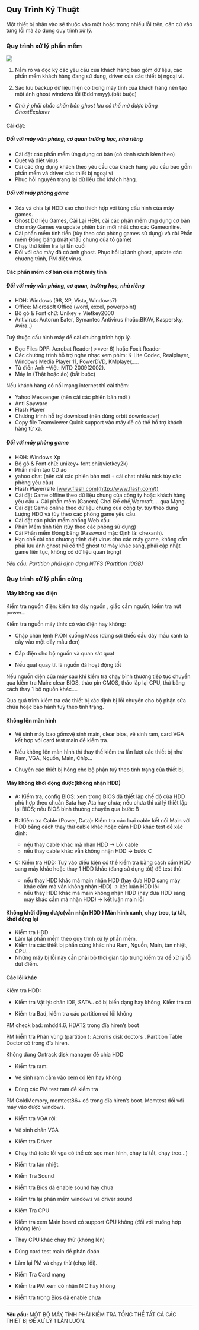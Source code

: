 ## Quy Trình Kỹ Thuật

Một thiết bị nhận vào sẽ thuộc vào một hoặc trong nhiều lỗi trên, căn cứ
vào từng lỗi mà áp dụng quy trình xử lý.

### Quy trình xử lý phần mềm 

![](media/image2.jpeg)

1. Nắm rõ và đọc kỹ các yêu cầu của khách hàng bao gồm dữ liệu, các
phần mềm khách hàng đang sử dụng, driver của các thiết bị ngoại vi.

2. Sao lưu backup dữ liệu hiện có trong máy tính của khách hàng nên tạo
một ảnh ghost windows lỗi (Eddmmyy).(bắt buộc)

- *Chú ý phải chắc chắn bản ghost lưu có thể mở được bằng GhostExplorer*

#### Cài đặt:

##### Đối với máy văn phòng, cơ quan trường học, nhà riêng

- Cài đặt các phần mềm ứng dụng cơ bản (có danh sách kèm theo)
- Quét và diệt virus
- Cài các ứng dụng khách theo yêu cầu của khách hàng yêu cầu bao gồm
phần mềm và driver các thiết bị ngoại vi
- Phục hồi nguyên trạng lại dữ liệu cho khách hàng.

##### Đối với máy phòng game

- Xóa và chia lại HDD sao cho thích hợp với từng cấu hình của
máy games.
- Ghost Dữ liệu Games, Cài Lại HĐH, cài các phần mềm ứng dụng cơ bản
cho máy Games và update phiên bản mới nhất cho các Gameonline.
- Cài phần mềm tính tiền (tùy theo các phòng games sử dụng) và cài
Phần mềm Đóng băng (mật khẩu chung của tổ game)
- Chạy thử kiểm tra lại lần cuối
- Đối với các máy đã có ảnh ghost. Phục hồi lại ảnh ghost, update các chương trình, PM diệt virus.

#### Các phần mềm cơ bản của một máy tính

##### Đối với máy văn phòng, cơ quan, trường học, nhà riêng

- HDH: Windows (98, XP, Vista, Windows7)
- Office: Microsoft Office (word, excel, powerpoint)
- Bộ gõ & Font chữ: Unikey + Vietkey2000
- Antivirus: Autorun Eater, Symantec Antivirus (hoặc:BKAV,
Kaspersky, Avira..)

Tuỳ thuộc cấu hình máy để cài chương trình hợp lý.

- Đọc Files DPF: Acrobat Reader( &gt;=ver 6) hoặc Foxit Reader
- Các chương trình hỗ trợ nghe nhạc xem phim: K-Lite Codec,
Realplayer, Windows Media Player 11, PowerDVD, KMplayer,….
- Từ điển Anh –Việt: MTD 2009(2002).
- Máy In (Thật hoặc ảo) (bắt buộc)

Nếu khách hàng có nối mạng internet thì cài thêm:

- Yahoo!Messenger (nên cài các phiên bản mới )
- Anti Spyware
- Flash Player
- Chương trình hỗ trợ download (nên dùng orbit downloader)
- Copy file Teamviewer Quick support vào máy để có thể hỗ trợ khách
hàng từ xa.

##### Đối với máy phòng game

- HĐH: Windows Xp
- Bộ gõ & Font chữ: unikey+ font chữ(vietkey2k)
- Phần mềm tạo CD ảo
- yahoo chat (nên cài các phiên bản mới + cài chat nhiều nick tùy các
phòng yêu cầu)
- Flash Player(site [www.flash.com](http://www.flash.com/))
- Cài đặt Game offline theo dữ liệu chung của công ty hoặc khách hàng
yêu cầu + Cài phần mềm (Ganera) Chơi Đế chế,Warcraft.... qua Mạng.
- Cài đặt Game online theo dữ liệu chung của công ty, tùy theo dung
Lượng HDD và tùy theo các phòng game yêu cầu.
- Cài đặt các phần mềm chống Web xấu
- Phần Mềm tính tiền (tùy theo các phòng sử dụng)
- Cài Phần mềm Đóng băng (Password mặc Định là: chexanh).
- Hạn chế cài các chương trình diệt virus cho các máy game, không cần
phải lưu ảnh ghost (vì có thể ghost từ máy khác sang, phải cập nhật
game liên tục, không có dữ liệu quan trọng)

*Yêu cầu: Partition phải định dạng NTFS (Partition 10GB)*

### Quy trình xử lý phần cứng

#### Máy không vào điện

Kiểm tra nguồn điện: kiểm tra dây nguồn , giắc cắm nguồn, kiểm tra nút
power…

Kiểm tra nguồn máy tính: có vào điện hay không:

- Chập chân lệnh P.ON xuống Mass (dùng sợi thiếc đấu dây mầu xanh lá
cây vào một dây mầu đen)

- Cấp điện cho bộ nguồn và quan sát quạt

- Nếu quạt quay tít là nguồn đã hoạt động tốt

Nếu nguồn điện của máy sau khi kiểm tra chạy bình thường tiếp tục chuyển
qua kiểm tra Main: clear BIOS, tháo pin CMOS, tháo lắp lại CPU, thử bằng
cách thay 1 bộ nguồn khác….

Qua quá trình kiểm tra các thiết bị xác định bị lỗi chuyển cho bộ phận
sửa chữa hoặc bảo hành tuỳ theo tình trạng.

#### Không lên màn hình

- Vệ sinh máy bao gồm:vệ sinh main, clear bios, vê sinh ram, card
VGA kết hợp với card test main để kiểm tra.

- Nếu không lên màn hình thì thay thế kiểm tra lần lượt các thiết
bị như Ram, VGA, Nguồn, Main, Chíp…

- Chuyển các thiết bị hỏng cho bộ phận tuỳ theo tình trạng của
thiết bị.

#### Máy không khởi động được(không nhận HDD)

- A: Kiểm tra, config BIOS: xem trong BIOS đã thiết lập chế độ của HDD
phù hợp theo chuẩn Sata hay Ata hay chưa; nếu chưa thì xử lý thiết lập
lại BIOS; nếu BIOS bình thường chuyển qua bước B

- B: Kiểm tra Cable (Power, Data): Kiểm tra các loại cable kết nối Main
với HDD bằng cách thay thử cable khác hoặc cắm HDD khác test để xác
định:
  - nếu thay cable khác mà nhận HDD → Lỗi cable
  - nếu thay cable khác vẫn không nhận HDD → bước C

- C: Kiểm tra HDD: Tuỳ vào điều kiện có thể kiểm tra bằng cách cắm HDD
sang máy khác hoặc thay 1 HDD khác (đang sử dụng tốt) để test thử:
  - nếu thay HDD khác mà main nhận HDD (hay đưa HDD sang máy khác cắm mà vẫn không nhận HDD) → kết luận HDD lỗi
  - nếu thay HDD khác mà main không nhận HDD (hay đưa HDD sang máy khác
cắm mà nhận HDD) → kết luận main lỗi

#### Không khởi động được(vẫn nhận HDD ) Màn hình xanh, chạy treo, tự tắt, khởi động lại

- Kiểm tra HDD
- Làm lại phần mềm theo quy trình xử lý phần mềm.
- Kiểm tra các thiết bị phần cứng khác như Ram, Nguồn, Main, tản
nhiệt, CPU…
- Những máy bị lỗi này cần phải bỏ thời gian tập trung kiểm tra để xử
lý lỗi dứt điểm.

#### Các lỗi khác

Kiểm tra HDD:

- Kiểm tra Vật lý: chân IDE, SATA.. có bị biến dạng hay không, Kiểm
tra cơ

- Kiểm tra Bad, kiểm tra các partition có lỗi không

PM check bad: mhdd4.6, HDAT2 trong đĩa hiren’s boot

PM kiểm tra Phân vùng (partition ): Acronis disk doctors , Partition
Table Doctor có trong đĩa hiren.

Không dùng Ontrack disk manager để chia HDD

- Kiểm tra ram:

- Vệ sinh ram cắm vào xem có lên hay không

- Dùng các PM test ram để kiểm tra

PM GoldMemory, memtest86+ có trong đĩa hiren’s boot. Memtest đối với máy
vào được windows.

- Kiểm tra VGA rời:

- Vệ sinh chân VGA

- Kiểm tra Driver

- Chạy thử (các lỗi vga có thể có: sọc màn hình, chạy tự tắt,
chạy treo…)

- Kiểm tra tản nhiệt.

- Kiểm Tra Sound

- Kiểm tra Bios đã enable sound hay chưa

- Kiểm tra lại phần mềm windows và driver sound

- Kiểm Tra CPU

- Kiểm tra xem Main board có support CPU không (đối với trường hợp
không lên)

- Thay CPU khác chạy thử (không lên)

- Dùng card test main để phán đoán

- Làm lại PM và chạy thử (chạy lỗi).

- Kiểm Tra Card mạng

- Kiểm tra PM xem có nhận NIC hay không

- Kiểm tra trong Bios đã enable chưa

---

**Yêu cầu:** MỘT BỘ MÁY TÍNH PHẢI KIỂM TRA TỔNG THỂ TẤT CẢ CÁC THIẾT BỊ
ĐỂ XỬ LÝ 1 LẦN LUÔN.

